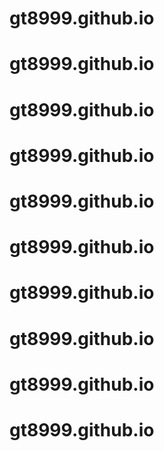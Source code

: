 # gt8999.github.io
# gt8999.github.io
# gt8999.github.io
# gt8999.github.io
# gt8999.github.io
# gt8999.github.io
# gt8999.github.io
# gt8999.github.io
# gt8999.github.io
# gt8999.github.io

